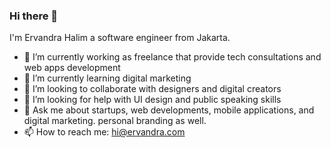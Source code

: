 ### Hi there 👋

I'm Ervandra Halim a software engineer from Jakarta.

<!--
**ervandra/ervandra** is a ✨ _special_ ✨ repository because its `README.md` (this file) appears on your GitHub profile.
-->

- 🔭 I’m currently working as freelance that provide tech consultations and web apps development
- 🌱 I’m currently learning digital marketing
- 👯 I’m looking to collaborate with designers and digital creators
- 🤔 I’m looking for help with UI design and public speaking skills
- 💬 Ask me about startups, web developments, mobile applications, and digital marketing. personal branding as well.
- 📫 How to reach me: hi@ervandra.com
